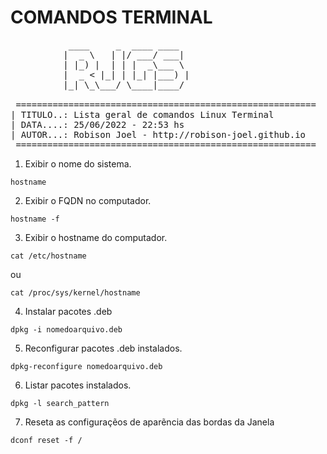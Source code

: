 # COMANDOS TERMINAL
<pre>
           ____     _  ____ ____
          |  _ \   | |/ ___/ ___|
          | |_) |  | | |  _\___ \
          |  _ < |_| | |_| |___) |
          |_| \_\___/ \____|____/

 =========================================================
| TITULO..: Lista geral de comandos Linux Terminal
| DATA....: 25/06/2022 - 22:53 hs
| AUTOR...: Robison Joel - http://robison-joel.github.io
 =========================================================
</pre>


1. Exibir o nome do sistema.

`hostname`


2. Exibir o FQDN no computador.

`hostname -f`


3. Exibir o hostname do computador. 

`cat /etc/hostname`

ou

`cat /proc/sys/kernel/hostname`


4. Instalar pacotes .deb 
   
`dpkg -i nomedoarquivo.deb`


5. Reconfigurar pacotes .deb instalados.

`dpkg-reconfigure nomedoarquivo.deb`

6. Listar pacotes instalados.

`dpkg -l search_pattern`

7. Reseta as configuraçẽos de aparẽncia das bordas da Janela

`dconf reset -f /`
